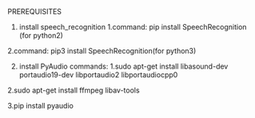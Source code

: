 PREREQUISITES


1. install  speech_recognition
1.command: pip install SpeechRecognition (for python2)

2.command: pip3 install SpeechRecognition(for python3)



2. install PyAudio
commands:
1.sudo apt-get install libasound-dev portaudio19-dev libportaudio2 libportaudiocpp0

2.sudo apt-get install ffmpeg libav-tools

3.pip install pyaudio
